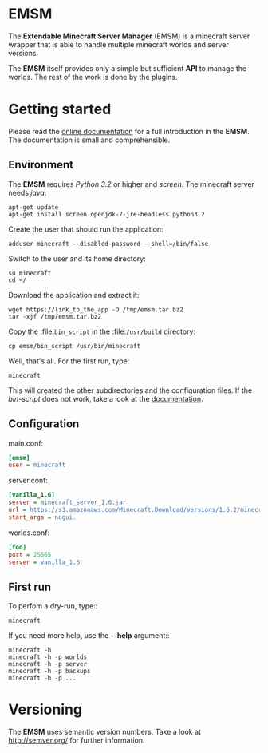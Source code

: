 # EMSM

The **Extendable Minecraft Server Manager** (EMSM) is a minecraft server wrapper that is able to handle multiple minecraft worlds and server versions.

The **EMSM** itself provides only a simple but sufficient **API** to manage the worlds. The rest of the work is done by the plugins.


# Getting started

Please read the [online documentation](http://emsm.benediktschmitt.de) for a full introduction in the **EMSM**. The documentation is small and comprehensible.


## Environment

The **EMSM** requires *Python 3.2* or higher and *screen*. The minecraft server needs *java*:

	apt-get update 
	apt-get install screen openjdk-7-jre-headless python3.2

Create the user that should run the application:

	adduser minecraft --disabled-password --shell=/bin/false
      
Switch to the user and its home directory:

   	su minecraft
   	cd ~/
   
Download the application and extract it:

	wget https://link_to_the_app -O /tmp/emsm.tar.bz2
	tar -xjf /tmp/emsm.tar.bz2
      
Copy the :file:`bin_script` in the :file:`/usr/build` directory:
   
	cp emsm/bin_script /usr/bin/minecraft

Well, that's all. For the first run, type:

	minecraft

This will created the other subdirectories and the configuration files. If the *bin-script* does not work, take a look at the [documentation](http://emsm.benediktschmitt.de/how_to/index.html).


## Configuration

main.conf:
```ini
[emsm]
user = minecraft
```

server.conf:
```ini
[vanilla_1.6]
server = minecraft_server_1.6.jar
url = https://s3.amazonaws.com/Minecraft.Download/versions/1.6.2/minecraft_server.1.6.2.exe
start_args = nogui.
```

worlds.conf:
```ini
[foo]
port = 25565
server = vanilla_1.6
```   
   
   
## First run

To perfom a dry-run, type::

	minecraft
   
If you need more help, use the **--help** argument::

	minecraft -h
	minecraft -h -p worlds
	minecraft -h -p server
	minecraft -h -p backups
	minecraft -h -p ...
  
  
# Versioning

The **EMSM** uses semantic version numbers. Take a look at http://semver.org/ for further information.
